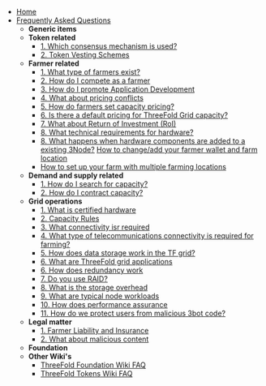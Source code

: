 * [Home](/)
* [Frequently Asked Questions](/faq/README.md)
    * **Generic items**
    * **Token related**
        * [1. Which consensus mechanism is used?](/faq/proof_of_stake.md)
    	* [2. Token Vesting Schemes](/faq/token_vesting_schemes.md)
    * **Farmer related**
    	* [1. What type of farmers exist?](/faq/farmer_sizes.md)
    	* [2. How do I compete as a farmer](/faq/compete.md)
    	* [3. How do I promote Application Development](/faq/promote_appdev.md)
    	* [4. What about pricing conflicts](/faq/pricing_conflicts.md)
        * [5. How do farmers set capacity pricing?](/faq/capacity_pricing.md)
        * [6. Is there a default pricing for ThreeFold Grid capacity?](/faq/default_pricing.md)
    	* [7. What about Return of Investment (RoI)](/faq/roi.md)
        * [8. What technical requirements for hardware?](/faq/technical_requirements.md)
      * [8. What happens when hardware components are added to a existing 3Node?](/faq/hw_added_to_3node.md)
      [How to change/add your farmer wallet and farm location](faq/how_to_change_wallet_address.md)
      * [How to set up your farm with multiple farming locations](faq/how_to_multiple_farming_locations.md)
    * **Demand and supply related**
    	* [1. How do I search for capacity?](/faq/threefold_directory.md)
    	* [2. How do I contract capacity?](/faq/capacity_contract.md)
    * **Grid operations**
    	* [1. What is certified hardware](/faq/certified.md)
    	* [2. Capacity Rules](/faq/capacity_rules.md)
    	* [3. What connectivity isr required](/faq/connectivity_requirements.md)
        * [4. What type of telecommunications connectivity is required for farming?](/faq/connectivity_requirements.md)
    	* [5. How does data storage work in the TF grid?](/faq/storage_principles.md)
    	* [6. What are ThreeFold grid applications](/faq/applications.md)
    	* [6. How does redundancy work](/faq/redundancy.md)
    	* [7. Do you use RAID?](/faq/raid.md)
    	* [8. What is the storage overhead](/faq/storage_overhead.md)
    	* [9. What are typical node workloads](/faq/node_workloads.md)
    	* [10. How does performance assurance](/faq/performance.md)
        * [11. How do we protect users from malicious 3bot code?](/faq/malicious_3bot.md)
    * **Legal matter**
    	* [1. Farmer Liability and Insurance](/faq/liability.md)
    	* [2. What about malicious content](/faq/malicious_content.md)
    * **Foundation**
    * **Other Wiki's**
        * [ThreeFold Foundation Wiki FAQ](https://threefoldfoundation.github.io/info_foundation/#/faq/README)
        * [ThreeFold Tokens Wiki FAQ](https://threefoldfoundation.github.io/info_tokens/#/faq/README)
